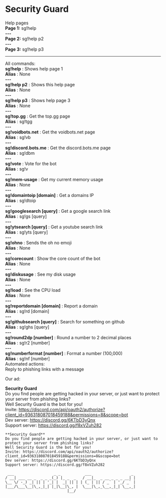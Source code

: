 # Security Guard

Help pages <br>
**Page 1:** sg!help
<br>
**---**
<br>
**Page 2:** sg!help p2
<br>
**---**
<br>
**Page 3:** sg!help p3<br>

<hr>

All commands: <br>
**sg!help** : Shows help page 1
<br>
**Alias** : None
<br>
**---**
<br>
**sg!help p2** : Shows this help page
<br>
**Alias** : None
<br>
**---**
<br>
**sg!help p3** : Shows help page 3
<br>
**Alias** : None
<br>
**---**
<br>
**sg!top.gg** : Get the top.gg page 
<br>
**Alias** : sg!tgg
<br>
**---**
<br>
**sg!voidbots.net** : Get the voidbots.net page 
<br>
**Alias** : sg!vb
<br>
**---**
<br>
**sg!discord.bots.me** : Get the discord.bots.me page
<br>
**Alias** : sg!dbm
<br>
**---**
<br>
**sg!vote** : Vote for the bot
<br>
**Alias** : sg!v
<br>
**---**
<br>
**sg!mem-usage** : Get my current memory usage
<br>
**Alias** : None
<br>
**---**
<br>
**sg!domaintoip [domain]** : Get a domains IP
<br>
**Alias** : sg!dtoip
<br>
**---**
<br>
**sg!googlesearch [query]** : Get a google search link
<br>
**Alias** : sg!gs [query]
<br>
**---**
<br>
**sg!ytsearch [query]** : Get a youtube search link
<br>
**Alias** : sg!yts [query]
<br>
**---**
<br>
**sg!ohno** : Sends the oh no emoji
<br>
**Alias** : None
<br>
**---**
<br>
**sg!corecount** : Show the core count of the bot
<br>
**Alias** : None
<br>
**---**
<br>
**sg!diskusage** : See my disk usage
<br>
**Alias** : None
<br>
**---**
<br>
**sg!load** : See the CPU load
<br>
**Alias** : None
<br>
**---**
<br>
**sg!reportdomain [domain]** : Report a domain
<br>
**Alias** : sg!rd [domain]
<br>
**---**
<br>
**sg!githubsearch [query]** : Search for something on github
<br>
**Alias** : sg!ghs [query]
<br>
**---**
<br>
**sg!round2dp [number]** : Round a number to 2 decimal places
<br>
**Alias** : sg!r2 [number]
<br>
**---**
<br>
**sg!numberformat [number]** : Format a number (100,000)
<br>
**Alias** : sg!nf [number]
<br> 
Automated actions: <br> 
Reply to phishing links with a message
<br> 

Our ad: <br> 

**Security Guard** <br>
Do you find people are getting hacked in your server, or just want to protect your server from phishing links? <br>
Well Security Guard is the bot for you! <br>
Invite: https://discord.com/api/oauth2/authorize?client_id=936318087018459188&permissions=8&scope=bot <br>
Dev server: https://discord.gg/6KTbD3yQnx <br>
Support server: https://discord.gg/f8xVZuh282 <br>

```
**Security Guard**
Do you find people are getting hacked in your server, or just want to protect your server from phishing links?
Well Security Guard is the bot for you!
Invite: https://discord.com/api/oauth2/authorize?client_id=936318087018459188&permissions=8&scope=bot
Dev server: https://discord.gg/6KTbD3yQnx
Support server: https://discord.gg/f8xVZuh282
```

```
 ___                  _ _           ___                  _ 
/ __| ___ __ _  _ _ _(_) |_ _  _   / __|_  _ __ _ _ _ __| |
\__ \/ -_) _| || | '_| |  _| || | | (_ | || / _` | '_/ _` |
|___/\___\__|\_,_|_| |_|\__|\_, |  \___|\_,_\__,_|_| \__,_|
                            |__/                           
```
